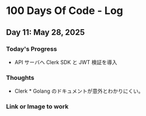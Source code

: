 # 100 Days Of Code - Log

## Day 11: May 28, 2025

### Today's Progress

- API サーバへ Clerk SDK と JWT 検証を導入

### Thoughts

- Clerk \* Golang のドキュメントが意外とわかりにくい。

### Link or Image to work
